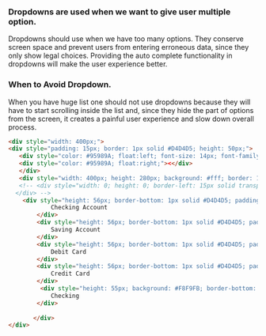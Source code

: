 ### Dropdowns are used when we want to give user multiple option.

Dropdowns should use when we have too many options. They conserve screen space and prevent users from entering erroneous data, since they only show legal choices. Providing the auto complete functionality in dropdowns will make the user experience better. 

### When to Avoid Dropdown.

When you have huge list one should not use dropdowns because they will have to start scrolling inside the list and, since they hide the part of options from the screen, it creates a painful user experience and slow down overall process.

```html
<div style="width: 400px;">
<div style="padding: 15px; border: 1px solid #D4D4D5; height: 50px;">
   <div style="color: #95989A; float:left; font-size: 14px; font-family: Helvetica Neue; width: 300px">Account</div>
   <div style="color: #95989A; float:right;"><</div>
   </div>
   <div style="width: 400px; height: 280px; background: #fff; border: 1px solid #D4D4D5; border-radius: 3.5px; margin-top: 13px; color: #0096D6;" >
   <!-- <div style="width: 0; height: 0; border-left: 15px solid transparent; border-right: 15px solid transparent; border-bottom: 10px solid #fff; position: absolute; top: 74px; right: 543px;">
  </div> -->
    <div style="height: 56px; border-bottom: 1px solid #D4D4D5; padding:20px; cursor: pointer">
            Checking Account
        </div>
        <div style="height: 56px; border-bottom: 1px solid #D4D4D5; padding:20px; cursor: pointer">
            Saving Account
        </div>
        <div style="height: 56px; border-bottom: 1px solid #D4D4D5; padding:20px; cursor: pointer">
            Debit Card
        </div>
        <div style="height: 56px; border-bottom: 1px solid #D4D4D5; padding:20px; cursor: pointer">
            Credit Card
        </div>
         <div style="height: 55px; background: #F8F9FB; border-bottom: 1px solid #D4D4D5; padding:20px; cursor: pointer">
            Checking
        </div>
        
       </div>
</div>
```
